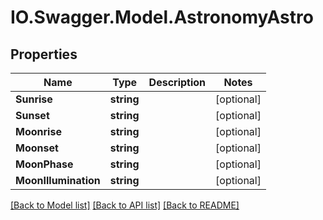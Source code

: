 # IO.Swagger.Model.AstronomyAstro
## Properties

Name | Type | Description | Notes
------------ | ------------- | ------------- | -------------
**Sunrise** | **string** |  | [optional] 
**Sunset** | **string** |  | [optional] 
**Moonrise** | **string** |  | [optional] 
**Moonset** | **string** |  | [optional] 
**MoonPhase** | **string** |  | [optional] 
**MoonIllumination** | **string** |  | [optional] 

[[Back to Model list]](../README.md#documentation-for-models) [[Back to API list]](../README.md#documentation-for-api-endpoints) [[Back to README]](../README.md)

